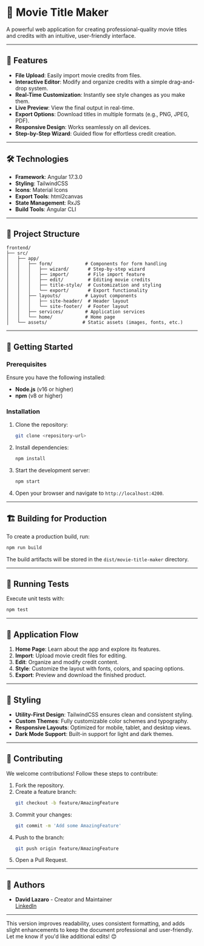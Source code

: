 # 🎥 Movie Title Maker

A powerful web application for creating professional-quality movie titles and credits with an intuitive, user-friendly interface.

---

## 🚀 Features

- **File Upload**: Easily import movie credits from files.
- **Interactive Editor**: Modify and organize credits with a simple drag-and-drop system.
- **Real-Time Customization**: Instantly see style changes as you make them.
- **Live Preview**: View the final output in real-time.
- **Export Options**: Download titles in multiple formats (e.g., PNG, JPEG, PDF).
- **Responsive Design**: Works seamlessly on all devices.
- **Step-by-Step Wizard**: Guided flow for effortless credit creation.

---

## 🛠️ Technologies

- **Framework**: Angular 17.3.0  
- **Styling**: TailwindCSS  
- **Icons**: Material Icons  
- **Export Tools**: html2canvas  
- **State Management**: RxJS  
- **Build Tools**: Angular CLI  

---

## 📁 Project Structure

```plaintext
frontend/
├── src/
│   ├── app/
│   │   ├── form/            # Components for form handling
│   │   │   ├── wizard/       # Step-by-step wizard
│   │   │   ├── import/       # File import feature
│   │   │   ├── edit/         # Editing movie credits
│   │   │   ├── title-style/  # Customization and styling
│   │   │   └── export/       # Export functionality
│   │   ├── layouts/         # Layout components
│   │   │   ├── site-header/  # Header layout
│   │   │   └── site-footer/  # Footer layout
│   │   ├── services/        # Application services
│   │   └── home/            # Home page
│   └── assets/             # Static assets (images, fonts, etc.)
```

---

## 🚦 Getting Started

### Prerequisites

Ensure you have the following installed:
- **Node.js** (v16 or higher)  
- **npm** (v8 or higher)

### Installation

1. Clone the repository:
   ```bash
   git clone <repository-url>
   ```

2. Install dependencies:
   ```bash
   npm install
   ```

3. Start the development server:
   ```bash
   npm start
   ```

4. Open your browser and navigate to `http://localhost:4200`.

---

## 🏗️ Building for Production

To create a production build, run:

```bash
npm run build
```

The build artifacts will be stored in the `dist/movie-title-maker` directory.

---

## 🧪 Running Tests

Execute unit tests with:

```bash
npm test
```

---

## 📝 Application Flow

1. **Home Page**: Learn about the app and explore its features.  
2. **Import**: Upload movie credit files for editing.  
3. **Edit**: Organize and modify credit content.  
4. **Style**: Customize the layout with fonts, colors, and spacing options.  
5. **Export**: Preview and download the finished product.

---

## 🎨 Styling

- **Utility-First Design**: TailwindCSS ensures clean and consistent styling.  
- **Custom Themes**: Fully customizable color schemes and typography.  
- **Responsive Layouts**: Optimized for mobile, tablet, and desktop views.  
- **Dark Mode Support**: Built-in support for light and dark themes.  

---

## 🤝 Contributing

We welcome contributions! Follow these steps to contribute:

1. Fork the repository.  
2. Create a feature branch:  
   ```bash
   git checkout -b feature/AmazingFeature
   ```  
3. Commit your changes:  
   ```bash
   git commit -m 'Add some AmazingFeature'
   ```  
4. Push to the branch:  
   ```bash
   git push origin feature/AmazingFeature
   ```  
5. Open a Pull Request.

---

## 👥 Authors

- **David Lazaro** - Creator and Maintainer  
  [LinkedIn](https://www.linkedin.com/in/davidlfr/)  

---

This version improves readability, uses consistent formatting, and adds slight enhancements to keep the document professional and user-friendly. Let me know if you'd like additional edits! 😊